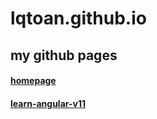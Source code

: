 # lqtoan.github.io
## my github pages

#### <a href="https://lqtoan.github.io/homepage/" >homepage</a>
#### <a href="https://lqtoan.github.io/learn-angular-v11/" >learn-angular-v11</a>
